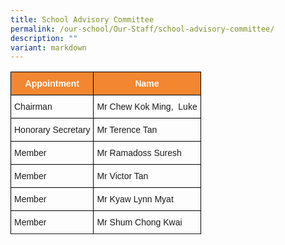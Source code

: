 ```yaml
---
title: School Advisory Committee
permalink: /our-school/Our-Staff/school-advisory-committee/
description: ""
variant: markdown
---
```

<style type="text/css">
.tg  {border-collapse:collapse;border-spacing:0;}
.tg td{border-color:black;border-style:solid;border-width:1px;font-family:Arial, sans-serif;font-size:14px;
  overflow:hidden;padding:10px 5px;word-break:normal;}
.tg th{border-color:black;border-style:solid;border-width:1px;font-family:Arial, sans-serif;font-size:14px;
  font-weight:normal;overflow:hidden;padding:10px 5px;word-break:normal;}
.tg .tg-9hv1{background-color:#f38630;color:#ffffff;font-weight:bold;text-align:center;vertical-align:bottom}
.tg .tg-7zrl{text-align:left;vertical-align:bottom}
</style>
<table class="tg">
<thead>
  <tr>
    <th class="tg-9hv1">Appointment</th>
    <th class="tg-9hv1">Name</th>
  </tr>
</thead>
<tbody>
  <tr>
    <td class="tg-7zrl">Chairman</td>
    <td class="tg-7zrl">Mr Chew Kok Ming,&nbsp;&nbsp;Luke</td>
  </tr>
  <tr>
    
  </tr>
  <tr>
    <td class="tg-7zrl">Honorary&nbsp;Secretary</td>
    <td class="tg-7zrl">Mr Terence Tan</td>
  </tr>
  <tr>
    <td class="tg-7zrl">Member</td>
    <td class="tg-7zrl">Mr Ramadoss Suresh</td>
  </tr>
  <tr>
    <td class="tg-7zrl">Member</td>
    <td class="tg-7zrl">Mr Victor Tan</td>
  </tr>
  <tr>
    <td class="tg-7zrl">Member</td>
    <td class="tg-7zrl">Mr Kyaw Lynn Myat</td>
  </tr>
  <tr>
    <td class="tg-7zrl">Member</td>
    <td class="tg-7zrl">Mr Shum Chong Kwai</td>
  </tr>
  <tr>
  </tr>
</tbody></table>
